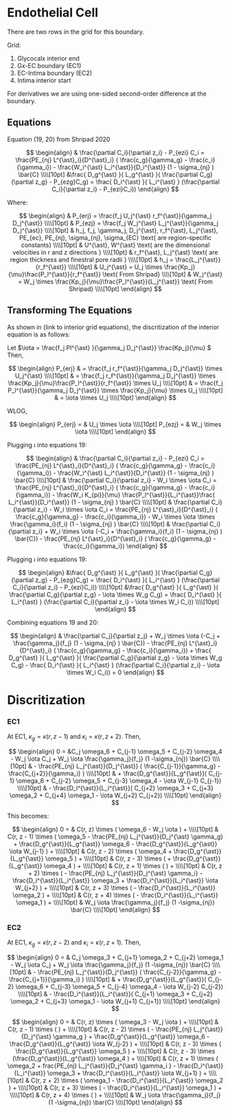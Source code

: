 # Endothelial Cell

There are two rows in the grid for this boundary.

Grid:   
1. Glycocalx interior end  
2. Gx-EC boundary (EC1)  
3. EC-Intima boundary (EC2)  
4. Intima interior start  
 
For derivatives we are using one-sided second-order difference at the boundary.


## Equations

Equation (19, 20) from Shripad 2020

$$
\begin{align}
& \frac{\partial C_i}{\partial z_i} - P_{ezi} C_i = \frac{PE_{nj} L^{\ast}_i}{D^{\ast}_i} ( \frac{c_g}{\gamma_g} - \frac{c_i}{\gamma_i}) - \frac{W_i^{\ast} L_i^{\ast}}{D_i^{\ast}} (1 - \sigma_{nj} ) \bar{C} \\\\[10pt]
&\frac{ D_g^{\ast} }{ L_g^{\ast} }( \frac{\partial C_g}{\partial z_g} - P_{ezg}C_g) = \frac{ D_i^{\ast} }{ L_i^{\ast} } (\frac{\partial C_i}{\partial z_i} -  P_{ezi}C_i))
\end{align}
$$

Where:   

$$
\begin{align}
& P_{erj} = \frac{f_j U_j^{\ast} r_f^{\ast}}{\gamma_j D_j^{\ast}} \\\\[10pt]
& P_{ezj} = \frac{f_j W_j^{\ast} L_j^{\ast}}{\gamma_j D_j^{\ast}} \\\\[10pt]
& h_j, f_j, \gamma_j, D_j^{\ast}, r_f^{\ast}, L_j^{\ast}, PE_{ec}, PE_{nj}, \sigma_{nj}, \sigma_{EC} \text{ are region-specific constants} \\\\[10pt]
& U^{\ast}, W^{\ast} \text{ are the dimensional velocities in r and z directions } \\\\[10pt]
& r_f^{\ast}, L_j^{\ast} \text{ are region thickness and finestral pore radii } \\\\[10pt]
& h_j = \frac{L_j^{\ast}}{r_f^{\ast}} \\\\[10pt]
& U_j^{\ast} = U_j \times \frac{Kp_j}{\mu}\frac{P_l^{\ast}}{r_f^{\ast}} \text{ From Shripad} \\\\[10pt]
& W_j^{\ast} = W_j \times \frac{Kp_j}{\mu}\frac{P_l^{\ast}}{L_j^{\ast}} \text{ From Shripad} \\\\[10pt]
\end{align}
$$

## Transforming The Equations

As shown in (link to interior grid equations), the discritization of the interior equation is as follows: 

Let $\iota = \frac{f_j Pl^{\ast} }{\gamma_j D_j^{\ast}} \frac{Kp_j}{\mu} $  
Then, 

$$
\begin{align}
P_{erj} & = \frac{f_j r_f^{\ast}}{\gamma_j D_j^{\ast}} \times U_j^{\ast} \\\\[10pt]
& = \frac{f_j r_f^{\ast}}{\gamma_j D_j^{\ast}} \times \frac{Kp_j}{\mu}\frac{P_l^{\ast}}{r_f^{\ast}} \times U_j \\\\[10pt]
& = \frac{f_j P_l^{\ast}}{\gamma_j D_j^{\ast}} \times \frac{Kp_j}{\mu} \times U_j \\\\[10pt]
& = \iota \times U_j \\\\[10pt]
\end{align}
$$

WLOG,  

$$
\begin{align}
P_{erj} = & U_j \times \iota   \\\\[10pt]
P_{ezj} = & W_j \times \iota   \\\\[10pt]
\end{align}
$$ 

Plugging $\iota$ into equations 19:  

$$
\begin{align}
& \frac{\partial C_i}{\partial z_i} - P_{ezi} C_i = \frac{PE_{nj} L^{\ast}_i}{D^{\ast}_i} ( \frac{c_g}{\gamma_g} - \frac{c_i}{\gamma_i}) - \frac{W_i^{\ast} L_i^{\ast}}{D_i^{\ast}} (1 - \sigma_{nj} ) \bar{C} \\\\[10pt]
& \frac{\partial C_i}{\partial z_i} - W_i \times \iota C_i = \frac{PE_{nj} L^{\ast}_i}{D^{\ast}_i} ( \frac{c_g}{\gamma_g} - \frac{c_i}{\gamma_i}) - \frac{W_i K_{pi}}{\mu} \frac{P_l^{\ast}}{L_i^{\ast}}\frac{ L_i^{\ast}}{D_i^{\ast}} (1 - \sigma_{nj} ) \bar{C} \\\\[10pt]
& \frac{\partial C_i}{\partial z_i} - W_i \times \iota C_i = \frac{PE_{nj} L^{\ast}_i}{D^{\ast}_i} ( \frac{c_g}{\gamma_g} - \frac{c_i}{\gamma_i}) - W_i \times \iota \times \frac{\gamma_i}{f_i} (1 - \sigma_{nj} ) \bar{C} \\\\[10pt]
& \frac{\partial C_i}{\partial z_i} + W_i \times \iota (-C_i + \frac{\gamma_i}{f_i} (1 - \sigma_{nj} ) \bar{C}) - \frac{PE_{nj} L^{\ast}_i}{D^{\ast}_i} ( \frac{c_g}{\gamma_g} - \frac{c_i}{\gamma_i})
\end{align}
$$

Plugging $\iota$ into equations 19:    

$$
\begin{align}
&\frac{ D_g^{\ast} }{ L_g^{\ast} }( \frac{\partial C_g}{\partial z_g} - P_{ezg}C_g) = \frac{ D_i^{\ast} }{ L_i^{\ast} } (\frac{\partial C_i}{\partial z_i} -  P_{ezi}C_i)) \\\\[10pt]
&\frac{ D_g^{\ast} }{ L_g^{\ast} }( \frac{\partial C_g}{\partial z_g} - \iota \times W_g C_g) = \frac{ D_i^{\ast} }{ L_i^{\ast} } (\frac{\partial C_i}{\partial z_i} -  \iota \times W_i C_i)) \\\\[10pt]
\end{align}
$$

Combining equations 19 and 20:    

$$
\begin{align}
& \frac{\partial C_j}{\partial z_j} + W_j \times \iota (-C_j + \frac{\gamma_j}{f_j} (1 - \sigma_{nj} ) \bar{C}) - \frac{PE_{nj} L^{\ast}_i}{D^{\ast}_i} ( \frac{c_g}{\gamma_g} - \frac{c_i}{\gamma_i}) + 
\frac{ D_g^{\ast} }{ L_g^{\ast} }( \frac{\partial C_g}{\partial z_g} - \iota \times W_g C_g) - \frac{ D_i^{\ast} }{ L_i^{\ast} } (\frac{\partial C_i}{\partial z_i} -  \iota \times W_i C_i)) = 0
\end{align}
$$

# Discritization

### EC1

At EC1, $\kappa_g = \kappa(r, z-1)$ and $\kappa_i = \kappa(r, z+2)$. Then,  

$$
\begin{align}
0 = &C_j \omega_6 + C_{j-1} \omega_5 + C_{j-2} \omega_4 - W_j \iota C_j + W_j \iota \frac{\gamma_j}{f_j} (1 -\sigma_{nj}) \bar{C} \\\\[10pt]
& - \frac{PE_{nj} L_j^{\ast}}{D_j^{\ast}} ( \frac{C_{j-1}}{\gamma_g} - \frac{C_{j+2}}{\gamma_i} ) \\\\[10pt]
& + \frac{D_g^{\ast}}{L_g^{\ast}}( C_{j-1} \omega_6 + C_{j-2} \omega_5 + C_{j-3} \omega_4 - \iota W_{j-1} C_{j-1})  \\\\[10pt]
& - \frac{D_i^{\ast}}{L_i^{\ast}}( C_{j+2} \omega_3 + C_{j+3} \omega_2 + C_{j+4} \omega_1 - \iota W_{j+2} C_{j+2})  \\\\[10pt]
\end{align} 
$$  

This becomes:  

$$
\begin{align}
0 = & C(r, z) \times ( \omega_6 - W_j \iota ) +   \\\\[10pt]
& C(r, z - 1) \times ( \omega_5 - \frac{PE_{nj} L_j^{\ast}}{D_j^{\ast} \gamma_g} + \frac{D_g^{\ast}}{L_g^{\ast}} \omega_6 - \frac{D_g^{\ast}}{L_g^{\ast}} \iota W_{j-1} ) +   \\\\[10pt]
& C(r, z - 2) \times ( \omega_4  + \frac{D_g^{\ast}}{L_g^{\ast}} \omega_5 ) +   \\\\[10pt]
& C(r, z - 3) \times (  + \frac{D_g^{\ast}}{L_g^{\ast}} \omega_4 ) +   \\\\[10pt]
& C(r, z + 1) \times ( ) +   \\\\[10pt]
& C(r, z + 2) \times ( - \frac{PE_{nj} L_j^{\ast}}{D_j^{\ast} \gamma_i} - \frac{D_i^{\ast}}{L_i^{\ast}} \omega_3 + \frac{D_i^{\ast}}{L_i^{\ast}} \iota W_{j+2} ) +   \\\\[10pt]
& C(r, z + 3) \times ( - \frac{D_i^{\ast}}{L_i^{\ast}} \omega_2 ) +   \\\\[10pt]
& C(r, z + 4) \times ( - \frac{D_i^{\ast}}{L_i^{\ast}} \omega_1 ) +  \\\\[10pt]
& W_j \iota \frac{\gamma_j}{f_j} (1 -\sigma_{nj}) \bar{C}  \\\\[10pt]
\end{align} 
$$



### EC2

At EC1, $\kappa_g = \kappa(r, z-2)$ and $\kappa_i = \kappa(r, z+1)$. Then,  

$$
\begin{align}
0 = & C_j \omega_3 + C_{j+1} \omega_2 + C_{j+2} \omega_1 - W_j \iota C_j + W_j \iota \frac{\gamma_j}{f_j} (1 -\sigma_{nj}) \bar{C} \\\\[10pt]
& - \frac{PE_{nj} L_j^{\ast}}{D_j^{\ast}} ( \frac{C_{j-2}}{\gamma_g} - \frac{C_{j+1}}{\gamma_i} ) \\\\[10pt]
& + \frac{D_g^{\ast}}{L_g^{\ast}}( C_{j-2} \omega_6 + C_{j-3} \omega_5 + C_{j-4} \omega_4 - \iota W_{j-2} C_{j-2})  \\\\[10pt]
& - \frac{D_i^{\ast}}{L_i^{\ast}}( C_{j+1} \omega_3 + C_{j+2} \omega_2 + C_{j+3} \omega_1 - \iota W_{j+1} C_{j+1})  \\\\[10pt]
\end{align} 
$$  

$$
\begin{align}
0 = & C(r, z) \times ( \omega_3 - W_j \iota ) + \\\\[10pt]
& C(r, z - 1) \times (  ) + \\\\[10pt]
& C(r, z - 2) \times ( - \frac{PE_{nj} L_j^{\ast}}{D_j^{\ast} \gamma_g } + \frac{D_g^{\ast}}{L_g^{\ast}} \omega_6 - \frac{D_g^{\ast}}{L_g^{\ast}} \iota W_{j-2} ) + \\\\[10pt]
& C(r, z - 3) \times ( \frac{D_g^{\ast}}{L_g^{\ast}} \omega_5 ) + \\\\[10pt]
& C(r, z - 3) \times (\frac{D_g^{\ast}}{L_g^{\ast}} \omega_4 ) + \\\\[10pt]
& C(r, z + 1) \times ( \omega_2 + frac{PE_{nj} L_j^{\ast}}{D_j^{\ast} \gamma_i } - \frac{D_i^{\ast}}{L_i^{\ast}} \omega_3 + \frac{D_i^{\ast}}{L_i^{\ast}}  \iota W_{j+1}  ) + \\\\[10pt]
& C(r, z + 2) \times ( \omega_1 - \frac{D_i^{\ast}}{L_i^{\ast}} \omega_2 ) + \\\\[10pt]
& C(r, z + 3) \times ( - \frac{D_i^{\ast}}{L_i^{\ast}} \omega_1 ) + \\\\[10pt]
& C(r, z + 4) \times (  ) + \\\\[10pt]
& W_j \iota \frac{\gamma_j}{f_j} (1 -\sigma_{nj}) \bar{C}  \\\\[10pt]
\end{align} 
$$
